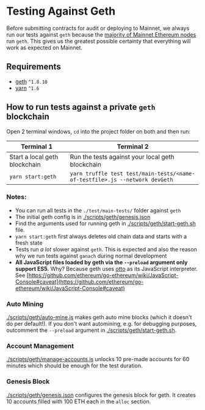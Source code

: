 # Testing Against Geth
Before submitting contracts for audit or deploying to Mainnet, we always run our tests against `geth` because the [majority of Mainnet Ethereum nodes](https://ethstats.net) run `geth`. This gives us the greatest possible certainty that everything will work as expected on Mainnet.

## Requirements
* [geth](https://geth.ethereum.org) `^1.8.10`
* [yarn](https://yarnpkg.com) `^1.6`

## How to run tests against a private `geth` blockchain

Open 2 terminal windows, `cd` into the project folder on both and then run:

| Terminal 1 | Terminal 2 |
|---|---|
| Start a local geth blockchain | Run the tests against your local geth blockchain |
| `yarn start:geth` | `yarn truffle test test/main-tests/<name-of-testfile>.js --network devGeth` |

### Notes:    
- You can run all tests in the `./test/main-tests/` folder against `geth`
- The initial geth config is in [./scripts/geth/genesis.json](./scripts/geth/genesis.json)
- Find the arguments used for running geth in [./scripts/geth/start-geth.sh](./scripts/geth/start-geth.sh) file.
- `yarn start:geth` first always deletes old chain data and starts with a fresh state
- Tests run _a lot_ slower against `geth`. This is expected and also the reason why we run tests against `ganach` during normal development
- **All JavaScript files loaded by geth via the `--preload` argument only support ES5.** Why? Because geth uses [otto](https://github.com/robertkrimen/otto) as its JavaScript interpreter. See [https://github.com/ethereum/go-ethereum/wiki/JavaScript-Console#caveat](https://github.com/ethereum/go-ethereum/wiki/JavaScript-Console#caveat)


### Auto Mining
[./scripts/geth/auto-mine.js](./scripts/geth/auto-mine.js) makes geth auto mine blocks (which it doesn't do per default!). If you don't want automining, e.g. for debugging purposes, outcomment the `--preload` argument in [./scripts/geth/start-geth.sh](./scripts/geth/start-geth.sh).

### Account Management
[./scripts/geth/manage-accounts.js](./scripts/geth/manage-accounts.js) unlocks 10 pre-made accounts for 60 minutes which should be enough for the test duration.

### Genesis Block
[./scripts/geth/genesis.json](./scripts/geth/genesis.json) configures the genesis block for geth. It creates 10 accounts filled with 100 ETH each in the `alloc` section.